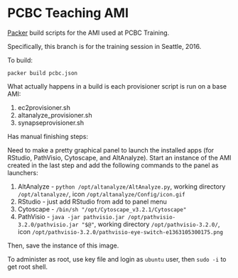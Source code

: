 # PCBC Teaching AMI
[Packer](https://packer.io/) build scripts for the AMI used at PCBC Training.

Specifically, this branch is for the training session in Seattle, 2016.

To build:

```
packer build pcbc.json
```

What actually happens in a build is each provisioner script is run on a base AMI:

1. ec2provisioner.sh
1. altanalyze_provisioner.sh
1. synapseprovisioner.sh

Has manual finishing steps:

Need to make a pretty graphical panel to launch the installed apps (for RStudio, PathVisio, Cytoscape, and AltAnalyze). Start an instance of the AMI created in the last step and add the following commands to the panel as launchers:

1. AltAnalyze - `python /opt/altanalyze/AltAnalyze.py`, working directory `/opt/altanalyze/`, icon `/opt/altanalyze/Config/icon.gif`
1. RStudio - just add RStudio from add to panel menu
1. Cytoscape - `/bin/sh "/opt/Cytoscape_v3.2.1/Cytoscape"`
1. PathVisio - `java -jar pathvisio.jar /opt/pathvisio-3.2.0/pathvisio.jar "$@"`, working directory `/opt/pathvisio-3.2.0/`, icon `/opt/pathvisio-3.2.0/pathvisio-eye-switch-e1363105300175.png`

Then, save the instance of this image.

To administer as root, use key file and login as `ubuntu` user, then `sudo -i` to get root shell.
